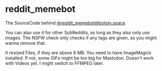 # reddit_memebot

The SourceCode behind [@reddit_memebot@botsin.space](https://botsin.space/@reddit_memebot)

You can also use it for other SubReddits, as long as they also only use images.
The NSFW check only checks if any tags are given, so you might wanna remove that.

It resized Files, if they are above 8 MB. You need to have ImageMagick installed. If not, some GIFs might be too big for Mastodon.
Doesn't work with Videos yet. I might switch to FFMPEG later.
